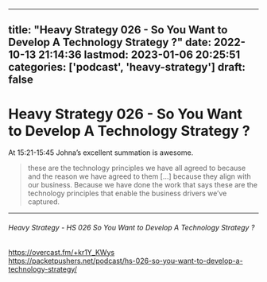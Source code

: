 
---
title: "Heavy Strategy 026 - So You Want to Develop A Technology Strategy ?"
date: 2022-10-13 21:14:36
lastmod: 2023-01-06 20:25:51
categories: ['podcast', 'heavy-strategy']
draft: false
---


# Heavy Strategy 026 - So You Want to Develop A Technology Strategy ?
At 15:21-15:45 Johna’s excellent summation is awesome.

> these are the technology principles we have all agreed to because and the reason we have agreed to them […] because they align with our business. Because we have done the work that says these are the technology principles that enable the business drivers we’ve captured.

- - -
###### Heavy Strategy - HS 026 So You Want to Develop A Technology Strategy ?

https://overcast.fm/+kr1Y_KWys  
https://packetpushers.net/podcast/hs-026-so-you-want-to-develop-a-technology-strategy/ 

<!-- #public #podcast #heavy-strategy -->

<!-- {BearID:1BE7F4BD-FDFF-476B-96F4-B98F1876CCFC-7527-000003B188C590D0} -->
